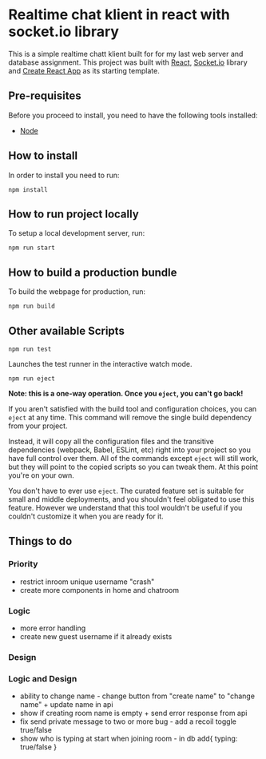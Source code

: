 # Realtime chat klient in react with socket.io library

This is a simple realtime chatt klient built for for my last web server and database assignment. This project was built with [React](https://reactjs.org/), [Socket.io](https://socket.io/) library and [Create React App](https://create-react-app.dev/) as its starting template.

## Pre-requisites

Before you proceed to install, you need to have the following tools installed:

- [Node](https://nodejs.org/en/)

## How to install

In order to install you need to run:

```
npm install
```

## How to run project locally

To setup a local development server, run:

```
npm run start
```

## How to build a production bundle

To build the webpage for production, run:

```
npm run build
```

## Other available Scripts

```
npm run test
```

Launches the test runner in the interactive watch mode.

```
npm run eject
```

**Note: this is a one-way operation. Once you `eject`, you can't go back!**

If you aren't satisfied with the build tool and configuration choices, you can `eject` at any time. This command will remove the single build dependency from your project.

Instead, it will copy all the configuration files and the transitive dependencies (webpack, Babel, ESLint, etc) right into your project so you have full control over them. All of the commands except `eject` will still work, but they will point to the copied scripts so you can tweak them. At this point you're on your own.

You don't have to ever use `eject`. The curated feature set is suitable for small and middle deployments, and you shouldn't feel obligated to use this feature. However we understand that this tool wouldn't be useful if you couldn't customize it when you are ready for it.

## Things to do

### Priority

- restrict inroom unique username "crash"
- create more components in home and chatroom

### Logic

- more error handling
- create new guest username if it already exists

### Design

### Logic and Design

- ability to change name - change button from "create name" to "change name" + update name in api
- show if creating room name is empty + send error response from api
- fix send private message to two or more bug - add a recoil toggle true/false
- show who is typing at start when joining room - in db add{ typing: true/false }